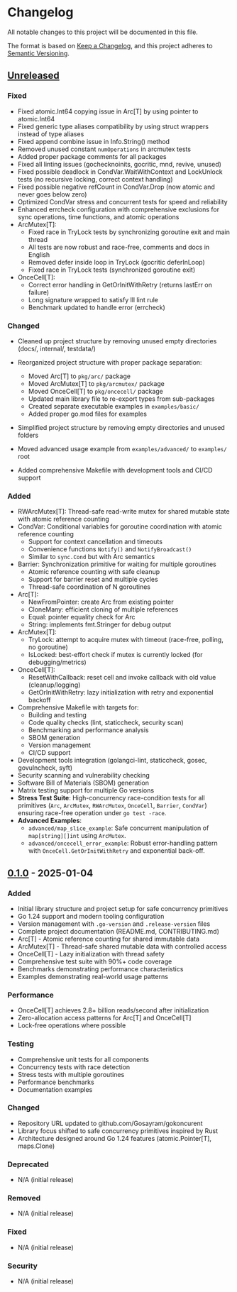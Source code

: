 # Changelog

All notable changes to this project will be documented in this file.

The format is based on [Keep a Changelog](https://keepachangelog.com/en/1.0.0/),
and this project adheres to [Semantic Versioning](https://semver.org/spec/v2.0.0.html).

## [Unreleased]

### Fixed
- Fixed atomic.Int64 copying issue in Arc[T] by using pointer to atomic.Int64
- Fixed generic type aliases compatibility by using struct wrappers instead of type aliases
- Fixed append combine issue in Info.String() method
- Removed unused constant `numOperations` in arcmutex tests
- Added proper package comments for all packages
- Fixed all linting issues (gochecknoinits, gocritic, mnd, revive, unused)
- Fixed possible deadlock in CondVar.WaitWithContext and LockUnlock tests (no recursive locking, correct context handling)
- Fixed possible negative refCount in CondVar.Drop (now atomic and never goes below zero)
- Optimized CondVar stress and concurrent tests for speed and reliability
- Enhanced errcheck configuration with comprehensive exclusions for sync operations, time functions, and atomic operations
- ArcMutex[T]:
  - Fixed race in TryLock tests by synchronizing goroutine exit and main thread
  - All tests are now robust and race-free, comments and docs in English
  - Removed defer inside loop in TryLock (gocritic deferInLoop)
  - Fixed race in TryLock tests (synchronized goroutine exit)
- OnceCell[T]:
  - Correct error handling in GetOrInitWithRetry (returns lastErr on failure)
  - Long signature wrapped to satisfy lll lint rule
  - Benchmark updated to handle error (errcheck)

### Changed
- Cleaned up project structure by removing unused empty directories (docs/, internal/, testdata/)
- Reorganized project structure with proper package separation:
  - Moved Arc[T] to `pkg/arc/` package
  - Moved ArcMutex[T] to `pkg/arcmutex/` package  
  - Moved OnceCell[T] to `pkg/oncecell/` package
  - Updated main library file to re-export types from sub-packages
  - Created separate executable examples in `examples/basic/`
  - Added proper go.mod files for examples
- Simplified project structure by removing empty directories and unused folders
- Moved advanced usage example from `examples/advanced/` to `examples/` root

- Added comprehensive Makefile with development tools and CI/CD support

### Added
- RWArcMutex[T]: Thread-safe read-write mutex for shared mutable state with atomic reference counting
- CondVar: Conditional variables for goroutine coordination with atomic reference counting
  - Support for context cancellation and timeouts
  - Convenience functions `Notify()` and `NotifyBroadcast()`
  - Similar to `sync.Cond` but with Arc semantics
- Barrier: Synchronization primitive for waiting for multiple goroutines
  - Atomic reference counting with safe cleanup
  - Support for barrier reset and multiple cycles
  - Thread-safe coordination of N goroutines
- Arc[T]:
  - NewFromPointer: create Arc from existing pointer
  - CloneMany: efficient cloning of multiple references
  - Equal: pointer equality check for Arc
  - String: implements fmt.Stringer for debug output
- ArcMutex[T]:
  - TryLock: attempt to acquire mutex with timeout (race-free, polling, no goroutine)
  - IsLocked: best-effort check if mutex is currently locked (for debugging/metrics)
- OnceCell[T]:
  - ResetWithCallback: reset cell and invoke callback with old value (cleanup/logging)
  - GetOrInitWithRetry: lazy initialization with retry and exponential backoff
- Comprehensive Makefile with targets for:
  - Building and testing
  - Code quality checks (lint, staticcheck, security scan)
  - Benchmarking and performance analysis
  - SBOM generation
  - Version management
  - CI/CD support
- Development tools integration (golangci-lint, staticcheck, gosec, govulncheck, syft)
- Security scanning and vulnerability checking
- Software Bill of Materials (SBOM) generation
- Matrix testing support for multiple Go versions
- **Stress Test Suite**: High-concurrency race-condition tests for all primitives (`Arc`, `ArcMutex`, `RWArcMutex`, `OnceCell`, `Barrier`, `CondVar`) ensuring race-free operation under `go test -race`.
- **Advanced Examples**:
  - `advanced/map_slice_example`: Safe concurrent manipulation of `map[string][]int` using `ArcMutex`.
  - `advanced/oncecell_error_example`: Robust error-handling pattern with `OnceCell.GetOrInitWithRetry` and exponential back-off.

## [0.1.0] - 2025-01-04

### Added
- Initial library structure and project setup for safe concurrency primitives
- Go 1.24 support and modern tooling configuration
- Version management with `.go-version` and `.release-version` files
- Complete project documentation (README.md, CONTRIBUTING.md)
- Arc[T] - Atomic reference counting for shared immutable data
- ArcMutex[T] - Thread-safe shared mutable data with controlled access
- OnceCell[T] - Lazy initialization with thread safety
- Comprehensive test suite with 90%+ code coverage
- Benchmarks demonstrating performance characteristics
- Examples demonstrating real-world usage patterns

### Performance
- OnceCell[T] achieves 2.8+ billion reads/second after initialization
- Zero-allocation access patterns for Arc[T] and OnceCell[T]
- Lock-free operations where possible

### Testing
- Comprehensive unit tests for all components
- Concurrency tests with race detection
- Stress tests with multiple goroutines
- Performance benchmarks
- Documentation examples

### Changed
- Repository URL updated to github.com/Gosayram/gokoncurent
- Library focus shifted to safe concurrency primitives inspired by Rust
- Architecture designed around Go 1.24 features (atomic.Pointer[T], maps.Clone)

### Deprecated
- N/A (initial release)

### Removed
- N/A (initial release)

### Fixed
- N/A (initial release)

### Security
- N/A (initial release)

[Unreleased]: https://github.com/Gosayram/gokoncurent/compare/v0.1.0...HEAD
[0.1.0]: https://github.com/Gosayram/gokoncurent/releases/tag/v0.1.0 